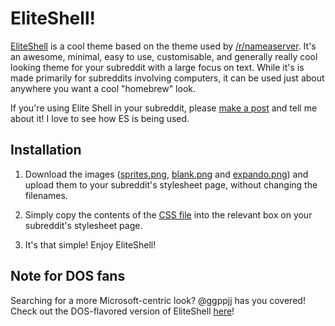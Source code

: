 # EliteShell!

[EliteShell](https://www.reddit.com/r/eliteshell) is a cool theme based on the theme used by [/r/nameaserver](https://www.reddit.com/r/nameaserver). It's an awesome, minimal, easy to use, customisable, and generally really cool looking theme for your subreddit with a large focus on text. While it's is made primarily for subreddits involving computers, it can be used just about anywhere you want a cool "homebrew" look.

If you're using Elite Shell in your subreddit, please [make a post](https://www.reddit.com/r/eliteshell/submit?title=/r/YourSub%20is%20using%20EliteShell!) and tell me about it! I love to see how ES is being used.

## Installation

1. Download the images ([sprites.png](https://raw.githubusercontent.com/ctrezevant/eliteshell/master/sprites.png), [blank.png](https://rawgithubcom/ctrezevant/eliteshell/blob/master/blankpng) and [expando.png](https://raw.githubusercontent.com/ctrezevant/eliteshell/master/expando.png)) and upload them to your subreddit's stylesheet page, without changing the filenames.

2. Simply copy the contents of the [CSS file](https://github.com/ctrezevant/eliteshell/blob/master/eliteshell.css) into the relevant box on your subreddit's stylesheet page.

3. It's that simple! Enjoy EliteShell!


## Note for DOS fans

Searching for a more Microsoft-centric look? @ggppjj has you covered! Check out the DOS-flavored version of EliteShell [here](https://github.com/ggppjj/eliteshell)!
